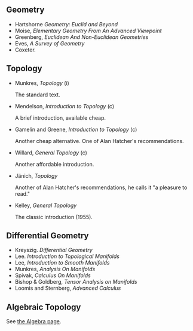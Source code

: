 
## Geometry

- Hartshorne *Geometry: Euclid and Beyond*
- Moise, *Elementary Geometry From An Advanced Viewpoint*
- Greenberg, *Euclidean And Non-Euclidean Geometries*
- Eves, *A Survey of Geometry*
- Coxeter.

## Topology

- Munkres, *Topology* (i)

  The standard text.

- Mendelson, *Introduction to Topology* (c)

  A brief introduction, available cheap.

- Gamelin and Greene, *Introduction to Topology* (c)

  Another cheap alternative. One of Alan Hatcher's recommendations.

- Willard, *General Topology* (c)

  Another affordable introduction.

- Jänich, *Topology*

  Another of Alan Hatcher's recommendations, he calls it "a pleasure to read."

- Kelley, *General Topology*

  The classic introduction (1955).

## Differential Geometry

- Kreyszig. *Differential Geometry*
- Lee. *Introduction to Topological Manifolds*
- Lee, *Introduction to Smooth Manifolds*
- Munkres, *Analysis On Manifolds*
- Spivak, *Calculus On Manifolds*
- Bishop & Goldberg, *Tensor Analysis on Manifolds*
- Loomis and Sternberg, *Advanced Calculus*

## Algebraic Topology

See [the Algebra page](Algebra.md#algebraic-topology).
